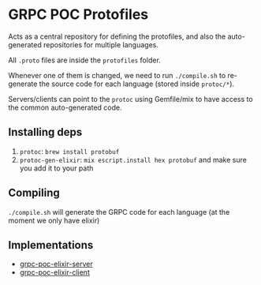 # GRPC POC Protofiles

Acts as a central repository for defining the protofiles, and also the auto-generated repositories for multiple languages.

All `.proto` files are inside the `protofiles` folder.

Whenever one of them is changed, we need to run `./compile.sh` to re-generate the source code for each language (stored inside `protoc/*`).

Servers/clients can point to the `protoc` using Gemfile/mix to have access to the common auto-generated code.

## Installing deps

1. `protoc`: `brew install protobuf`
2. `protoc-gen-elixir`: `mix escript.install hex protobuf` and make sure you add it to your path

## Compiling

`./compile.sh` will generate the GRPC code for each language (at the moment we only have elixir)

## Implementations

- [grpc-poc-elixir-server](https://github.com/guisehn/grpc-poc-elixir-server)
- [grpc-poc-elixir-client](https://github.com/guisehn/grpc-poc-elixir-client)

